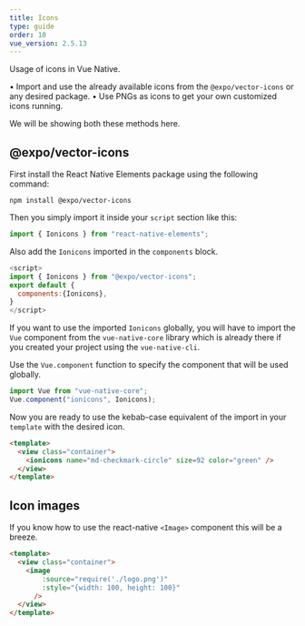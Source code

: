 ```yaml
---
title: Icons
type: guide
order: 10
vue_version: 2.5.13
---
```


Usage of icons in Vue Native.

• Import and use the already available icons from the `@expo/vector-icons` or any desired package.
• Use PNGs as icons to get your own customized icons running.

We will be showing both these methods here.

## @expo/vector-icons

First install the React Native Elements package using the following command:

```shell
npm install @expo/vector-icons
```

Then you simply import it inside your `script` section like this:

```js
import { Ionicons } from "react-native-elements";
```

Also add the `Ionicons` imported in the `components` block.

```js
<script>
import { Ionicons } from "@expo/vector-icons";
export default {
  components:{Ionicons},
}
</script>
```

If you want to use the imported `Ionicons` globally, you will have to import the `Vue` component from the `vue-native-core` library which is already there if you created your project using the `vue-native-cli`.

Use the `Vue.component` function to specify the component that will be used globally.

```js
import Vue from "vue-native-core";
Vue.component("ionicons", Ionicons);
```

Now you are ready to use the kebab-case equivalent of the import in your `template` with the desired icon.

```html
<template>
  <view class="container">
    <ionicons name="md-checkmark-circle" size=92 color="green" />
  </view>
</template>
```

## Icon images

If you know how to use the react-native `<Image>` component this will be a breeze.

```html
<template>
  <view class="container">
    <image
        :source="require('./logo.png')"
        :style="{width: 100, height: 100}"
      />
  </view>
</template>
```
